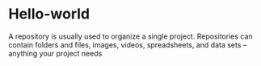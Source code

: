 # Hello-world
A repository is usually used to organize a single project. Repositories can contain folders and files, images, videos, spreadsheets, and data sets – anything your project needs
